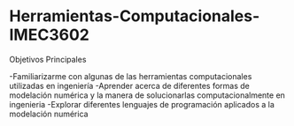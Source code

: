 # Herramientas-Computacionales-IMEC3602

Objetivos Principales

-Familiarizarme con algunas de las herramientas computacionales utilizadas en ingeniería
-Aprender acerca de diferentes formas de modelación numérica y la manera de solucionarlas computacionalmente en ingenieria
-Explorar diferentes lenguajes de programación aplicados a la modelación numérica
